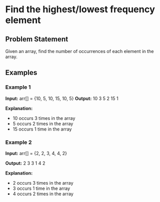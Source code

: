 # Find the highest/lowest frequency element

## Problem Statement

Given an array, find the number of occurrences of each element in the array.

## Examples

### Example 1

**Input:** arr[] = {10, 5, 10, 15, 10, 5}
**Output:**
10 3
5 2
15 1

**Explanation:**

- 10 occurs 3 times in the array
- 5 occurs 2 times in the array
- 15 occurs 1 time in the array

### Example 2

**Input:** arr[] = {2, 2, 3, 4, 4, 2}

**Output:**
2 3
3 1
4 2

**Explanation:**

- 2 occurs 3 times in the array
- 3 occurs 1 time in the array
- 4 occurs 2 times in the array
